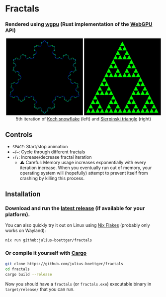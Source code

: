 # Fractals
### Rendered using [wgpu](https://wgpu.rs/) (Rust implementation of the [WebGPU](https://www.w3.org/TR/webgpu/) API)

<p align="middle">
  <img src=".github/assets/koch_snowflake.png" width="49%"/> 
  <img src=".github/assets/sierpinski_triangle.png" width="49%"/> 
  <br>
  5th iteration of <a href="https://en.wikipedia.org/wiki/Koch_snowflake">Koch snowflake</a> (left) and <a href="https://en.wikipedia.org/wiki/Sierpi%C5%84ski_triangle">Sierpinski triangle</a> (right)
</p>

## Controls

- `SPACE`: Start/stop animation
- `←`/`→`: Cycle through different fractals
- `↑`/`↓`: Increase/decrease fractal iteration
  - ⚠️ Careful: Memory usage increases exponentially with every iteration increase. When you eventually run out of memory, your operating system will (hopefully) attempt to prevent itself from crashing by killing this process.

## Installation

### Download and run the [latest release](https://github.com/julius-boettger/fractals/releases/latest) (if available for your platform).

You can also quickly try it out on Linux using [Nix Flakes](https://wiki.nixos.org/wiki/Flakes) (probably only works on Wayland):
```sh
nix run github:julius-boettger/fractals
```

### Or compile it yourself with [Cargo](https://doc.rust-lang.org/cargo/getting-started/installation.html)
```sh
git clone https://github.com/julius-boettger/fractals
cd fractals
cargo build --release
```

Now you should have a `fractals` (or `fractals.exe`) executable binary in `target/release/` that you can run.
